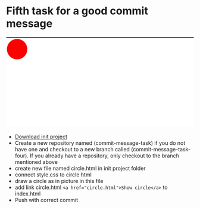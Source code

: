 # Fifth task for a good commit message

![A test image](./images/image1.jpg)

- [Download init project](https://github.com/Desmond4724/principle-guide/raw/master/git/commit-message/task/fifth/init-project.zip)
- Create a new repository named (commit-message-task) if you do not have one and checkout to a new branch called (commit-message-task-four). If you already have a repository, only checkout to the branch mentioned above
- create new file named circle.html in init project folder
- connect style.css to circle html
- draw a circle as in picture in this file
- add link circle.html ```<a href="circle.html">Show circle</a>``` to index.html 
- Push with correct commit
